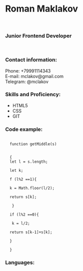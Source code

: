 <h1>Roman Maklakov</h1><br>
<h3>Junior Frontend Developer</h3><br>

<h3>Contact information:</h3>
<p>
  <stromg>Phone: +79991114343</strong><br>
  <stromg>E-mail: mclakov@gmail.com</strong><br>
  <stromg>Telegram: @mclakov</strong>
</p>
<h3>Skills and Proficiency:</h3>
<ul>
  <li>HTML5</li>
  <li>CSS</li>
  <li>GIT</li>
</ul>
<h3>Code example:</h3>
<code>
  <span>function getMiddle(s)</span>
  <br>
  <span>{</span>
  <span>let l = s.length;</span><br>
  <span>let k;</span><br>
  <spani>f (l%2 ==1){</span><br>
  <span>k = Math.floor(l/2);</span><br>
  <span>return s[k];</span><br>
   <span>}</span><br>
  <span>if (l%2 ==0){</span><br>
  <span> k = l/2;</span><br>
  <span>return s[k-1]+s[k];</span><br>
  <span>}</span><br>
  <span>}</span>
</code>
<h3>Languages:</h3>
